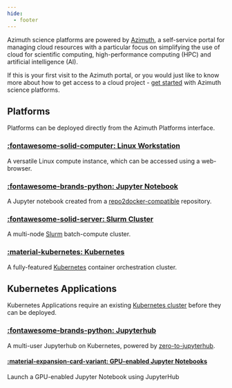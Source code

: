 ```yaml
---
hide:
  - footer
---
```


Azimuth science platforms are powered by [Azimuth](https://github.com/stackhpc/azimuth/), a self-service portal for managing cloud resources with a particular focus on simplifying the use of cloud for scientific computing, high-performance computing (HPC) and artificial intelligence (AI).

If this is your first visit to the Azimuth portal, or you would just like to know more about how to get access to a cloud project - [get started](getting-started/getting-started.md) with Azimuth science platforms.

## Platforms
Platforms can be deployed directly from the Azimuth Platforms interface.
### [:fontawesome-solid-computer: Linux Workstation](platforms/linux-workstation.md)
A versatile Linux compute instance, which can be accessed using a web-browser.

### [:fontawesome-brands-python: Jupyter Notebook](platforms/jupyter-notebook.md)
A Jupyter notebook created from a [repo2docker-compatible](https://repo2docker.readthedocs.io/en/latest/) repository.

### [:fontawesome-solid-server: Slurm Cluster](platforms/slurm.md)
A multi-node [Slurm](https://slurm.schedmd.com/) batch-compute cluster.

### [:material-kubernetes: Kubernetes](platforms/kubernetes.md)
A fully-featured [Kubernetes](https://kubernetes.io/) container orchestration cluster.

## Kubernetes Applications
Kubernetes Applications require an existing [Kubernetes cluster](platforms/kubernetes.md) before they can be deployed.
### [:fontawesome-brands-python: Jupyterhub](platforms/kubernetes-applications/jupyterhub.md)
A multi-user Jupyterhub on Kubernetes, powered by [zero-to-jupyterhub](https://zero-to-jupyterhub.readthedocs.io/en/latest/).

#### [:material-expansion-card-variant: GPU-enabled Jupyter Notebooks](platforms/kubernetes-applications/gpu-enabled-notebooks.md)
Launch a GPU-enabled Jupyter Notebook using JupyterHub